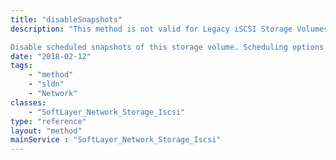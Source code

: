 ```yaml
---
title: "disableSnapshots"
description: "This method is not valid for Legacy iSCSI Storage Volumes. 

Disable scheduled snapshots of this storage volume. Scheduling options include 'INTERVAL', HOURLY, DAILY and WEEKLY schedules. "
date: "2018-02-12"
tags:
    - "method"
    - "sldn"
    - "Network"
classes:
    - "SoftLayer_Network_Storage_Iscsi"
type: "reference"
layout: "method"
mainService : "SoftLayer_Network_Storage_Iscsi"
---
```

